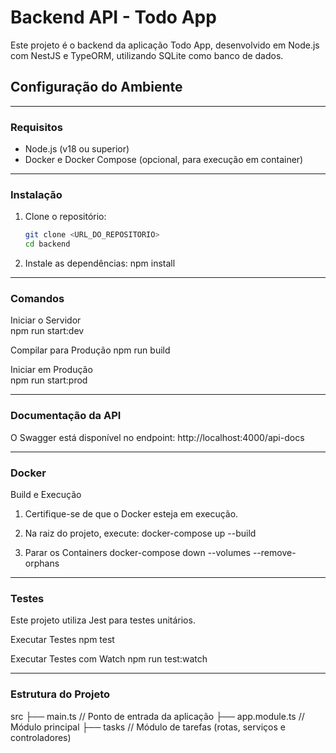 # Backend API - Todo App

Este projeto é o backend da aplicação Todo App, desenvolvido em Node.js com NestJS e TypeORM, utilizando SQLite como banco de dados.

## **Configuração do Ambiente**
--------------------------------------------------------------------------------------------------------  
### **Requisitos**

- Node.js (v18 ou superior)
- Docker e Docker Compose (opcional, para execução em container)

--------------------------------------------------------------------------------------------------------  
### **Instalação**

1. Clone o repositório:

   ```bash
   git clone <URL_DO_REPOSITORIO>
   cd backend

3.	Instale as dependências:
  npm install

--------------------------------------------------------------------------------------------------------
### **Comandos**

Iniciar o Servidor  
  npm run start:dev

Compilar para Produção
  npm run build

Iniciar em Produção  
  npm run start:prod

--------------------------------------------------------------------------------------------------------
### **Documentação da API**

O Swagger está disponível no endpoint:
http://localhost:4000/api-docs

--------------------------------------------------------------------------------------------------------
### **Docker**

Build e Execução
1.  Certifique-se de que o Docker esteja em execução.

2.  Na raiz do projeto, execute:
   docker-compose up --build

3.  Parar os Containers 
    docker-compose down --volumes --remove-orphans

--------------------------------------------------------------------------------------------------------
### **Testes**

Este projeto utiliza Jest para testes unitários.

Executar Testes
  npm test

Executar Testes com Watch
  npm run test:watch

--------------------------------------------------------------------------------------------------------
### **Estrutura do Projeto**
src
 ├── main.ts          // Ponto de entrada da aplicação
 ├── app.module.ts    // Módulo principal
 ├── tasks            // Módulo de tarefas (rotas, serviços e controladores)
 
